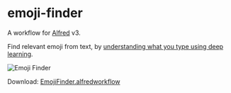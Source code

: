 # emoji-finder

A workflow for [Alfred](https://www.alfredapp.com/) v3.

Find relevant emoji from text, by [understanding what you type using deep learning](http://getdango.com/).

![Emoji Finder](https://cloud.githubusercontent.com/assets/215282/16356393/62eebb4a-3b08-11e6-9bbf-3c583b042d56.jpg)

Download: [EmojiFinder.alfredworkflow](https://github.com/amio/alfred-workflow-emoji-finder/releases)
